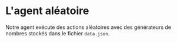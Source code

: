 
# L'agent aléatoire

Notre agent exécute des actions aléatoires avec des générateurs de nombres stockés
dans le fichier `data.json`.



